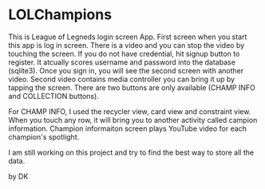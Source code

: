 # LOLChampions

This is League of Legneds login screen App.
First screen when you start this app is log in screen.
There is a video and you can stop the video by touching the screen.
If you do not have credential, hit signup button to register.
It atcually scores username and password into the database (sqlite3).
Once you sign in, you will see the second screen with another video.
Second video contains media controller you can bring it up by tapping the screen.
There are two buttons are only available (CHAMP INFO and COLLECTION buttons).

For CHAMP INFO, I used the recycler view, card view and constraint view.
When you touch any row, it will bring you to another activity called campion information.
Champion informaiton screen plays YouTube video for each champion's spotlight.

I am still working on this project and try to find the best way to store all the data.

by DK
